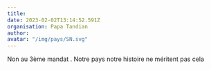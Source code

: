 ```yaml
---
title: 
date: 2023-02-02T13:14:52.591Z
organisation: Papa Tandian
author: 
avatar: "/img/pays/SN.svg"
---
```


Non au 3ème mandat . Notre pays notre histoire ne méritent pas cela